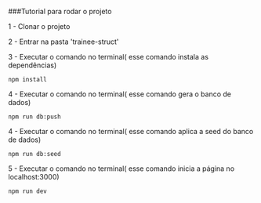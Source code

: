 ###Tutorial para rodar o projeto

1 - Clonar o projeto

2 - Entrar na pasta 'trainee-struct'

3 - Executar o comando no terminal( esse comando instala as dependências)

  ```
  npm install
  ```

4 - Executar o comando no terminal( esse comando gera o banco de dados)

  ```
  npm run db:push
  ```

4 - Executar o comando no terminal( esse comando aplica a seed do banco de dados)

  ```
  npm run db:seed
  ```

5 - Executar o comando no terminal( esse comando inicia a página no localhost:3000)

  ```
  npm run dev
  ```
